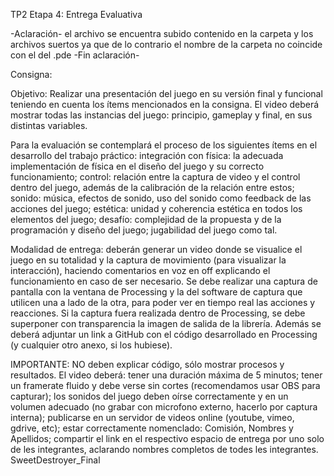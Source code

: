 TP2 Etapa 4: Entrega Evaluativa

-Aclaración- el archivo se encuentra subido contenido en la carpeta y los archivos suertos ya que de lo contrario el nombre de la carpeta no coincide con el del .pde -Fin aclaración- 






Consigna:

Objetivo: Realizar una presentación del juego en su versión final y funcional teniendo en cuenta los ítems mencionados en la consigna. El video deberá mostrar todas las instancias del juego: principio, gameplay y final, en sus distintas variables.


Para la evaluación se contemplará el proceso de los siguientes ítems en el desarrollo del trabajo práctico:
integración con física: la adecuada implementación de física en el diseño del juego y su correcto funcionamiento;
control: relación entre la captura de video y el control dentro del juego, además de la calibración de la relación entre estos; 
sonido: música, efectos de sonido, uso del sonido como feedback de las acciones del juego;
estética: unidad y coherencia estética en todos los elementos del juego;
desafío: complejidad de la propuesta y de la programación y diseño del juego;
jugabilidad del juego como tal.


Modalidad de entrega: deberán generar un video donde se visualice el juego en su totalidad y la captura de movimiento (para visualizar la interacción), haciendo comentarios en voz en off explicando el funcionamiento en caso de ser necesario. Se debe realizar una captura de pantalla con la ventana de Processing y la del software de captura que utilicen una a lado de la otra, para poder ver en tiempo real las acciones y reacciones. Si la captura fuera realizada dentro de Processing, se debe superponer con transparencia la imagen de salida de la librería. Además se deberá adjuntar un link a GitHub con el código desarrollado en Processing (y cualquier otro anexo, si los hubiese).


IMPORTANTE: NO deben explicar código, sólo mostrar procesos y resultados. El video deberá:
tener una duración máxima de 5 minutos;
tener un framerate fluido y debe verse sin cortes (recomendamos usar OBS para capturar);
los sonidos del juego deben oírse correctamente y en un volumen adecuado (no grabar con microfono externo, hacerlo por captura interna);
publicarse en un servidor de videos online (youtube, vimeo, gdrive, etc);
estar correctamente nomenclado: Comisión, Nombres y Apellidos;
compartir el link en el respectivo espacio de entrega por uno solo de les integrantes, aclarando nombres completos de todes les integrantes. SweetDestroyer_Final
